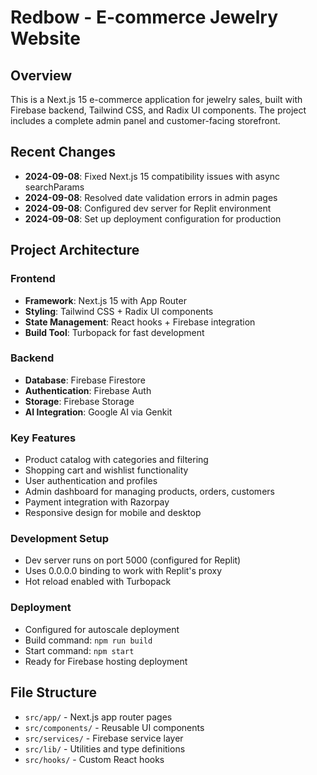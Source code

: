 # Redbow - E-commerce Jewelry Website

## Overview
This is a Next.js 15 e-commerce application for jewelry sales, built with Firebase backend, Tailwind CSS, and Radix UI components. The project includes a complete admin panel and customer-facing storefront.

## Recent Changes
- **2024-09-08**: Fixed Next.js 15 compatibility issues with async searchParams
- **2024-09-08**: Resolved date validation errors in admin pages  
- **2024-09-08**: Configured dev server for Replit environment
- **2024-09-08**: Set up deployment configuration for production

## Project Architecture

### Frontend
- **Framework**: Next.js 15 with App Router
- **Styling**: Tailwind CSS + Radix UI components
- **State Management**: React hooks + Firebase integration
- **Build Tool**: Turbopack for fast development

### Backend  
- **Database**: Firebase Firestore
- **Authentication**: Firebase Auth
- **Storage**: Firebase Storage
- **AI Integration**: Google AI via Genkit

### Key Features
- Product catalog with categories and filtering
- Shopping cart and wishlist functionality  
- User authentication and profiles
- Admin dashboard for managing products, orders, customers
- Payment integration with Razorpay
- Responsive design for mobile and desktop

### Development Setup
- Dev server runs on port 5000 (configured for Replit)
- Uses 0.0.0.0 binding to work with Replit's proxy
- Hot reload enabled with Turbopack

### Deployment
- Configured for autoscale deployment
- Build command: `npm run build`  
- Start command: `npm start`
- Ready for Firebase hosting deployment

## File Structure
- `src/app/` - Next.js app router pages
- `src/components/` - Reusable UI components
- `src/services/` - Firebase service layer
- `src/lib/` - Utilities and type definitions
- `src/hooks/` - Custom React hooks